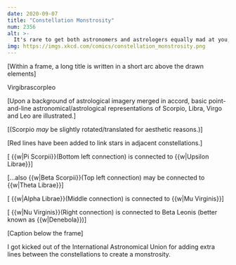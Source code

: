 ```yaml
---
date: 2020-09-07
title: "Constellation Monstrosity"
num: 2356
alt: >-
  It's rare to get both astronomers and astrologers equally mad at you, but apparently I've messed up both a bunch of star location databases AND the will of the fates.
img: https://imgs.xkcd.com/comics/constellation_monstrosity.png
---
```

[Within a frame, a long title is written in a short arc above the drawn elements]

Virgibrascorpleo

[Upon a background of astrological imagery merged in accord, basic point-and-line astronomical/astrological representations of Scorpio, Libra, Virgo and Leo are illustrated.]

[(Scorpio *may* be slightly rotated/translated for aesthetic reasons.)]

[Red lines have been added to link stars in adjacent constellations.]

[ {{w|Pi Scorpii}}(Bottom left connection) is connected to {{w|Upsilon Librae}}]

[...also {{w|Beta Scorpii}}(Top left connection) may be connected to {{w|Theta Librae}}]

[ {{w|Alpha Librae}}(Middle connection) is connected to {{w|Mu Virginis}}]

[ {{w|Nu Virginis}}(Right connection) is connected to Beta Leonis (better known as {{w|Denebola}})]

[Caption below the frame]

I got kicked out of the International Astronomical Union for adding extra lines between the constellations to create a monstrosity.